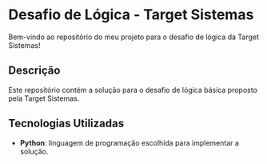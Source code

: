 # Desafio de Lógica - Target Sistemas

Bem-vindo ao repositório do meu projeto para o desafio de lógica da Target Sistemas! 

## Descrição

Este repositório contém a solução para o desafio de lógica básica proposto pela Target Sistemas.  

## Tecnologias Utilizadas

- **Python**: linguagem de programação escolhida para implementar a solução.
  

